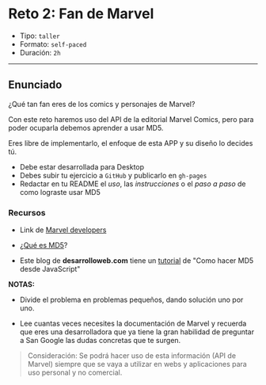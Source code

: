 # Reto 2: Fan de Marvel

- Tipo: `taller`
- Formato: `self-paced`
- Duración: `2h`

***

## Enunciado

¿Qué tan fan eres de los comics y personajes de Marvel?

Con este reto haremos uso del API de la editorial Marvel Comics, pero para
poder ocuparla debemos aprender a usar MD5.

Eres libre de implementarlo, el enfoque de esta APP y su diseño lo decides tú.

- Debe estar desarrollada para Desktop
- Debes subir tu ejercicio a `GitHub` y publicarlo en `gh-pages`
- Redactar en tu README el _uso_, las _instrucciones_ o el _paso a paso_ de
  como lograste usar MD5

### Recursos

- Link de [Marvel developers](https://developer.marvel.com)

- ¿[Qué es MD5](https://es.wikipedia.org/wiki/MD5)?

- Este blog de **desarrolloweb.com** tiene un [tutorial](https://www.desarrolloweb.com/articulos/hacer-md5-javascript.html)
  de "Como hacer MD5 desde JavaScript"

**NOTAS:**

- Divide el problema en problemas pequeños, dando solución uno por uno.

- Lee cuantas veces necesites la documentación de Marvel y recuerda que
  eres una desarrolladora que ya tiene la gran habilidad de preguntar a
  San Google las dudas concretas que te surgen.

> Consideración: Se podrá hacer uso de esta información (API de Marvel) siempre que
> se vaya a utilizar en webs y aplicaciones para uso personal y no comercial.

